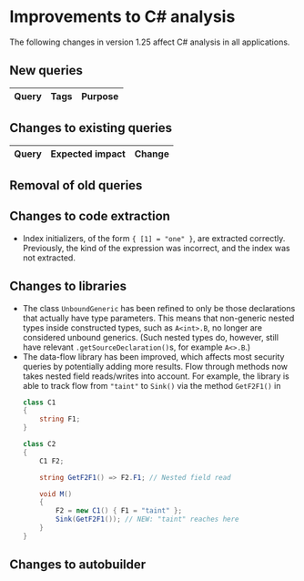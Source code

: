 # Improvements to C# analysis

The following changes in version 1.25 affect C# analysis in all applications.

## New queries

| **Query**                   | **Tags**  | **Purpose**                                                        |
|-----------------------------|-----------|--------------------------------------------------------------------|


## Changes to existing queries

| **Query**                    | **Expected impact**    | **Change**                        |
|------------------------------|------------------------|-----------------------------------|


## Removal of old queries

## Changes to code extraction

* Index initializers, of the form `{ [1] = "one" }`, are extracted correctly. Previously, the kind of the
  expression was incorrect, and the index was not extracted.

## Changes to libraries

* The class `UnboundGeneric` has been refined to only be those declarations that actually
  have type parameters. This means that non-generic nested types inside constructed types,
  such as `A<int>.B`, no longer are considered unbound generics. (Such nested types do,
  however, still have relevant `.getSourceDeclaration()`s, for example `A<>.B`.)
* The data-flow library has been improved, which affects most security queries by potentially
  adding more results. Flow through methods now takes nested field reads/writes into account.
  For example, the library is able to track flow from `"taint"` to `Sink()` via the method
  `GetF2F1()` in
  ```csharp
  class C1
  {
      string F1;
  }

  class C2
  {
      C1 F2;
  
      string GetF2F1() => F2.F1; // Nested field read

      void M()
      {
          F2 = new C1() { F1 = "taint" };
          Sink(GetF2F1()); // NEW: "taint" reaches here
      }
  }
  ```

## Changes to autobuilder
